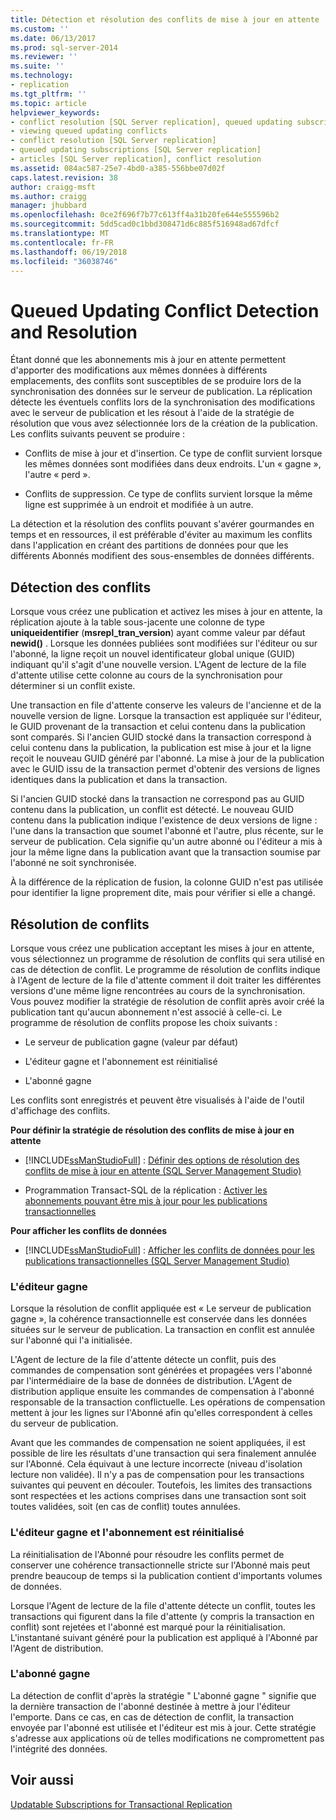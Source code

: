 ```yaml
---
title: Détection et résolution des conflits de mise à jour en attente | Microsoft Docs
ms.custom: ''
ms.date: 06/13/2017
ms.prod: sql-server-2014
ms.reviewer: ''
ms.suite: ''
ms.technology:
- replication
ms.tgt_pltfrm: ''
ms.topic: article
helpviewer_keywords:
- conflict resolution [SQL Server replication], queued updating subscriptions
- viewing queued updating conflicts
- conflict resolution [SQL Server replication]
- queued updating subscriptions [SQL Server replication]
- articles [SQL Server replication], conflict resolution
ms.assetid: 084ac587-25e7-4bd0-a385-556bbe07d02f
caps.latest.revision: 38
author: craigg-msft
ms.author: craigg
manager: jhubbard
ms.openlocfilehash: 0ce2f696f7b77c613ff4a31b20fe644e555596b2
ms.sourcegitcommit: 5dd5cad0c1bbd308471d6c885f516948ad67dfcf
ms.translationtype: MT
ms.contentlocale: fr-FR
ms.lasthandoff: 06/19/2018
ms.locfileid: "36038746"
---
```

# <a name="queued-updating-conflict-detection-and-resolution"></a>Queued Updating Conflict Detection and Resolution
  Étant donné que les abonnements mis à jour en attente permettent d'apporter des modifications aux mêmes données à différents emplacements, des conflits sont susceptibles de se produire lors de la synchronisation des données sur le serveur de publication. La réplication détecte les éventuels conflits lors de la synchronisation des modifications avec le serveur de publication et les résout à l'aide de la stratégie de résolution que vous avez sélectionnée lors de la création de la publication. Les conflits suivants peuvent se produire :  
  
-   Conflits de mise à jour et d'insertion. Ce type de conflit survient lorsque les mêmes données sont modifiées dans deux endroits. L'un « gagne », l'autre « perd ».  
  
-   Conflits de suppression. Ce type de conflits survient lorsque la même ligne est supprimée à un endroit et modifiée à un autre.  
  
 La détection et la résolution des conflits pouvant s'avérer gourmandes en temps et en ressources, il est préférable d'éviter au maximum les conflits dans l'application en créant des partitions de données pour que les différents Abonnés modifient des sous-ensembles de données différents.  
  
## <a name="detecting-conflicts"></a>Détection des conflits  
 Lorsque vous créez une publication et activez les mises à jour en attente, la réplication ajoute à la table sous-jacente une colonne de type **uniqueidentifier** (**msrepl_tran_version**) ayant comme valeur par défaut **newid()** . Lorsque les données publiées sont modifiées sur l'éditeur ou sur l'abonné, la ligne reçoit un nouvel identificateur global unique (GUID) indiquant qu'il s'agit d'une nouvelle version. L'Agent de lecture de la file d'attente utilise cette colonne au cours de la synchronisation pour déterminer si un conflit existe.  
  
 Une transaction en file d'attente conserve les valeurs de l'ancienne et de la nouvelle version de ligne. Lorsque la transaction est appliquée sur l'éditeur, le GUID provenant de la transaction et celui contenu dans la publication sont comparés. Si l'ancien GUID stocké dans la transaction correspond à celui contenu dans la publication, la publication est mise à jour et la ligne reçoit le nouveau GUID généré par l'abonné. La mise à jour de la publication avec le GUID issu de la transaction permet d'obtenir des versions de lignes identiques dans la publication et dans la transaction.  
  
 Si l'ancien GUID stocké dans la transaction ne correspond pas au GUID contenu dans la publication, un conflit est détecté. Le nouveau GUID contenu dans la publication indique l'existence de deux versions de ligne : l'une dans la transaction que soumet l'abonné et l'autre, plus récente, sur le serveur de publication. Cela signifie qu'un autre abonné ou l'éditeur a mis à jour la même ligne dans la publication avant que la transaction soumise par l'abonné ne soit synchronisée.  
  
 À la différence de la réplication de fusion, la colonne GUID n'est pas utilisée pour identifier la ligne proprement dite, mais pour vérifier si elle a changé.  
  
## <a name="resolving-conflicts"></a>Résolution de conflits  
 Lorsque vous créez une publication acceptant les mises à jour en attente, vous sélectionnez un programme de résolution de conflits qui sera utilisé en cas de détection de conflit. Le programme de résolution de conflits indique à l'Agent de lecture de la file d'attente comment il doit traiter les différentes versions d'une même ligne rencontrées au cours de la synchronisation. Vous pouvez modifier la stratégie de résolution de conflit après avoir créé la publication tant qu'aucun abonnement n'est associé à celle-ci. Le programme de résolution de conflits propose les choix suivants :  
  
-   Le serveur de publication gagne (valeur par défaut)  
  
-   L'éditeur gagne et l'abonnement est réinitialisé  
  
-   L'abonné gagne  
  
 Les conflits sont enregistrés et peuvent être visualisés à l'aide de l'outil d'affichage des conflits.  
  
 **Pour définir la stratégie de résolution des conflits de mise à jour en attente**  
  
-   [!INCLUDE[ssManStudioFull](../../../includes/ssmanstudiofull-md.md)] : [Définir des options de résolution des conflits de mise à jour en attente &#40;SQL Server Management Studio&#41;](../publish/set-queued-updating-conflict-resolution-options-sql-server-management-studio.md)  
  
-   Programmation Transact-SQL de la réplication : [Activer les abonnements pouvant être mis à jour pour les publications transactionnelles](../publish/enable-updating-subscriptions-for-transactional-publications.md)  
  
 **Pour afficher les conflits de données**  
  
-   [!INCLUDE[ssManStudioFull](../../../includes/ssmanstudiofull-md.md)] : [Afficher les conflits de données pour les publications transactionnelles &#40;SQL Server Management Studio&#41;](../view-data-conflicts-for-transactional-publications-sql-server-management-studio.md)  
  
### <a name="publisher-wins"></a>L'éditeur gagne  
 Lorsque la résolution de conflit appliquée est « Le serveur de publication gagne », la cohérence transactionnelle est conservée dans les données situées sur le serveur de publication. La transaction en conflit est annulée sur l'abonné qui l'a initialisée.  
  
 L'Agent de lecture de la file d'attente détecte un conflit, puis des commandes de compensation sont générées et propagées vers l'abonné par l'intermédiaire de la base de données de distribution. L'Agent de distribution applique ensuite les commandes de compensation à l'abonné responsable de la transaction conflictuelle. Les opérations de compensation mettent à jour les lignes sur l'Abonné afin qu'elles correspondent à celles du serveur de publication.  
  
 Avant que les commandes de compensation ne soient appliquées, il est possible de lire les résultats d'une transaction qui sera finalement annulée sur l'Abonné. Cela équivaut à une lecture incorrecte (niveau d'isolation lecture non validée). Il n'y a pas de compensation pour les transactions suivantes qui peuvent en découler. Toutefois, les limites des transactions sont respectées et les actions comprises dans une transaction sont soit toutes validées, soit (en cas de conflit) toutes annulées.  
  
### <a name="publisher-wins-and-the-subscription-is-reinitialized"></a>L'éditeur gagne et l'abonnement est réinitialisé  
 La réinitialisation de l'Abonné pour résoudre les conflits permet de conserver une cohérence transactionnelle stricte sur l'Abonné mais peut prendre beaucoup de temps si la publication contient d'importants volumes de données.  
  
 Lorsque l'Agent de lecture de la file d'attente détecte un conflit, toutes les transactions qui figurent dans la file d'attente (y compris la transaction en conflit) sont rejetées et l'abonné est marqué pour la réinitialisation. L'instantané suivant généré pour la publication est appliqué à l'Abonné par l'Agent de distribution.  
  
### <a name="subscriber-wins"></a>L'abonné gagne  
 La détection de conflit d'après la stratégie " L'abonné gagne " signifie que la dernière transaction de l'abonné destinée à mettre à jour l'éditeur l'emporte. Dans ce cas, en cas de détection de conflit, la transaction envoyée par l'abonné est utilisée et l'éditeur est mis à jour. Cette stratégie s'adresse aux applications où de telles modifications ne compromettent pas l'intégrité des données.  
  
## <a name="see-also"></a>Voir aussi  
 [Updatable Subscriptions for Transactional Replication](updatable-subscriptions-for-transactional-replication.md)  
  
  